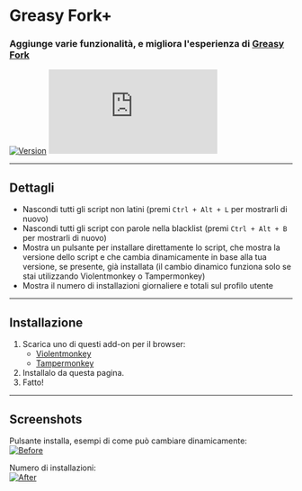 # Greasy Fork+

### Aggiunge varie funzionalità, e migliora l'esperienza di [Greasy Fork](https://greasyfork.org/)

[![Version](https://img.shields.io/endpoint?url=https://runkit.io/ifelix18/userscript-version/branches/master/Userscripts/userscripts/meta/greasyfork-plus.meta.js&style=flat-square)](#) [![Size](https://img.shields.io/github/size/iFelix18/Userscripts/userscripts/greasyfork-plus.user.js?style=flat-square)](#)

---

## Dettagli

* Nascondi tutti gli script non latini (premi `Ctrl + Alt + L` per mostrarli di nuovo)
* Nascondi tutti gli script con parole nella blacklist (premi `Ctrl + Alt + B` per mostrarli di nuovo)
* Mostra un pulsante per installare direttamente lo script, che mostra la versione dello script e che cambia dinamicamente in base alla tua versione, se presente, già installata (il cambio dinamico funziona solo se stai utilizzando Violentmonkey o Tampermonkey)
* Mostra il numero di installazioni giornaliere e totali sul profilo utente

---

## Installazione

1. Scarica uno di questi add-on per il browser:
    - [Violentmonkey](https://violentmonkey.github.io/)
    - [Tampermonkey](https://www.tampermonkey.net/)
2. Installalo da questa pagina.
3. Fatto!

---

## Screenshots

Pulsante installa, esempi di come può cambiare dinamicamente:<br>[![Before](https://i.imgur.com/CO8wjFn.png "Install button")](#)

Numero di installazioni:<br>[![After](https://i.imgur.com/1DlTEZV.png "Number of installations")](#)
